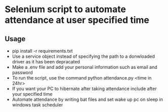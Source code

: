 # Selenium script to automate attendance at user specified time

## Usage

+ pip install -r requirements.txt
+ Use a service object instead of specifying the path to a donwloaded driver as it has been depracated 
+ Make a .env file and add your personal information such as email and password
+ To run the script, use the command python attendance.py <course name> <time in 24hr>
+ If you want your PC to hibernate after taking attendance include <sleep> after your specified time
+ Automate attendance by writing bat files and set wake up pc on sleep in windows task scheduler
